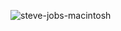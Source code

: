 ![steve-jobs-macintosh](https://github.com/skygitIG/Projects/assets/117715724/3f9d196f-2841-46a9-a296-264180f92030)
